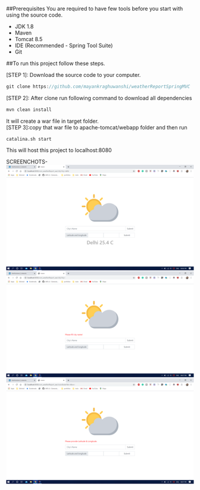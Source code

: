 ##Prerequisites
You are required to have few tools before you start with using the source code.<br>
- JDK 1.8
- Maven
- Tomcat 8.5
- IDE (Recommended - Spring Tool Suite)
- Git


##To run this project follow these steps.

[STEP 1]: Download the source code to your computer.
```javascript 1.5
git clone https://github.com/mayankraghuwanshi/weatherReportSpringMVC
```
[STEP 2]: After clone run following command to download all dependencies
```java
mvn clean install
```
It will create a war file in target folder.<BR>
[STEP 3]:copy that war file to apache-tomcat/webapp folder and then run
```
catalina.sh start
```
This will host this project to localhost:8080

SCREENCHOTS-<br>
![](src/screenshots/Screenshot%20(53).png)
<br>
![](src/screenshots/Screenshot%20(54).png)
<br>
![](src/screenshots/Screenshot%20(55).png)